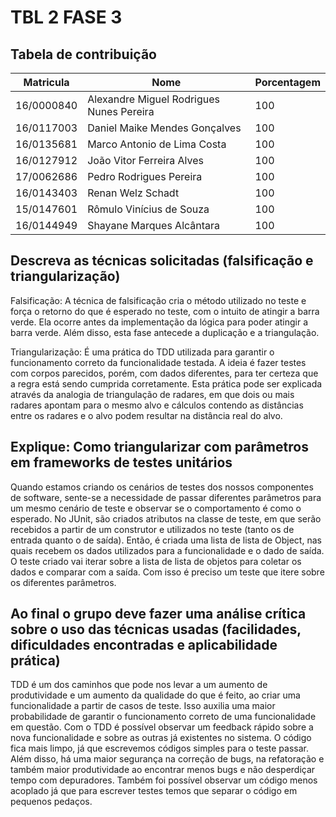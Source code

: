 # TBL 2 FASE 3

## Tabela de contribuição
| Matricula | Nome | Porcentagem |
|---|---|---|
| 16/0000840 | Alexandre Miguel Rodrigues Nunes Pereira | 100 |
| 16/0117003 | Daniel Maike Mendes Gonçalves | 100 |
| 16/0135681 | Marco Antonio de Lima Costa | 100 |
| 16/0127912 | João Vitor Ferreira Alves | 100 |
| 17/0062686 | Pedro Rodrigues Pereira | 100 |
| 16/0143403 | Renan Welz Schadt | 100 |
| 15/0147601 | Rômulo Vinícius de Souza | 100 |
| 16/0144949 | Shayane Marques Alcântara | 100 |

## Descreva as técnicas solicitadas (falsificação e triangularização)
Falsificação: A técnica de falsificação cria o método utilizado no teste e força o retorno do que é esperado no teste, com o intuito de atingir a barra verde. Ela ocorre antes da implementação da lógica para poder atingir a barra verde. Além disso, esta fase antecede a duplicação e a triangulação.

Triangularização: É uma prática do TDD utilizada para garantir o funcionamento correto da funcionalidade testada. A ideia é fazer testes com corpos parecidos, porém, com dados diferentes, para ter certeza que a regra está sendo cumprida corretamente.
Esta prática pode ser explicada através da analogia de triangulação de radares, em que dois ou mais radares apontam para o mesmo alvo e cálculos contendo as distâncias entre os radares e o alvo podem resultar na distância real do alvo.

## Explique: Como triangularizar com parâmetros em frameworks de testes unitários
Quando estamos criando os cenários de testes dos nossos componentes de software, sente-se a necessidade de passar diferentes parâmetros para um mesmo cenário de teste e observar se o comportamento é como o esperado.
No JUnit, são criados atributos na classe de teste, em que serão recebidos a partir de um construtor e utilizados no teste (tanto os de entrada quanto o de saída). Então, é criada uma lista de lista de Object, nas quais recebem os dados utilizados para a funcionalidade e o dado de saída. O teste criado vai iterar sobre a lista de lista de objetos para coletar os dados e comparar com a saída. Com isso é preciso um teste que itere sobre os diferentes parâmetros.

## Ao final o grupo deve fazer uma análise crítica sobre o uso das técnicas usadas (facilidades, dificuldades encontradas e aplicabilidade prática)
TDD é um dos caminhos que pode nos levar a um aumento de produtividade e um aumento da qualidade do que é feito, ao criar uma funcionalidade a partir de casos de teste. Isso auxilia uma maior probabilidade de garantir o funcionamento correto de uma funcionalidade em questão.
Com o TDD é possível observar um feedback rápido sobre a nova funcionalidade e sobre as outras já existentes no sistema. O código fica mais limpo, já que escrevemos códigos simples para o teste passar. Além disso, há uma maior segurança na correção de bugs, na refatoração e também maior produtividade ao encontrar menos bugs e não desperdiçar tempo com depuradores. Também foi possível observar um código menos acoplado já que para escrever testes temos que separar o código em pequenos pedaços.